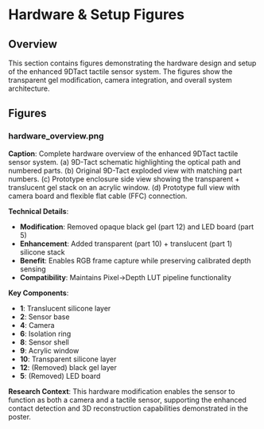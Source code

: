 # Hardware & Setup Figures

## Overview
This section contains figures demonstrating the hardware design and setup of the enhanced 9DTact tactile sensor system. The figures show the transparent gel modification, camera integration, and overall system architecture.

## Figures

### hardware_overview.png
**Caption**: Complete hardware overview of the enhanced 9DTact tactile sensor system. (a) 9D-Tact schematic highlighting the optical path and numbered parts. (b) Original 9D-Tact exploded view with matching part numbers. (c) Prototype enclosure side view showing the transparent + translucent gel stack on an acrylic window. (d) Prototype full view with camera board and flexible flat cable (FFC) connection.

**Technical Details**:
- **Modification**: Removed opaque black gel (part 12) and LED board (part 5)
- **Enhancement**: Added transparent (part 10) + translucent (part 1) silicone stack
- **Benefit**: Enables RGB frame capture while preserving calibrated depth sensing
- **Compatibility**: Maintains Pixel→Depth LUT pipeline functionality

**Key Components**:
- **1**: Translucent silicone layer
- **2**: Sensor base
- **4**: Camera
- **6**: Isolation ring
- **8**: Sensor shell
- **9**: Acrylic window
- **10**: Transparent silicone layer
- **12**: (Removed) black gel layer
- **5**: (Removed) LED board

**Research Context**: This hardware modification enables the sensor to function as both a camera and a tactile sensor, supporting the enhanced contact detection and 3D reconstruction capabilities demonstrated in the poster.
